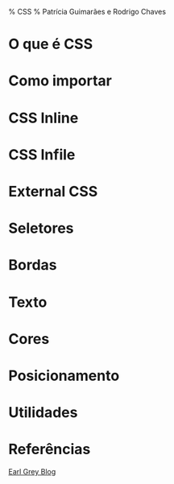% CSS
% Patrícia Guimarães e Rodrigo Chaves

# O que é CSS

# Como importar

# CSS Inline

# CSS Infile

# External CSS

# Seletores

# Bordas

# Texto

# Cores

# Posicionamento

# Utilidades

# Referências

[Earl Grey Blog ](http://earlgreyblog.com/2014/07/intro-to-css-cheat-sheet.html)